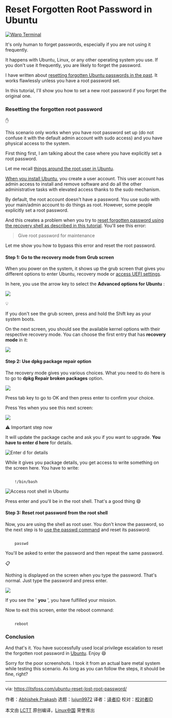 [#]: subject: "Reset Forgotten Root Password in Ubuntu"
[#]: via: "https://itsfoss.com/ubuntu-reset-lost-root-password/"
[#]: author: "Abhishek Prakash https://itsfoss.com/author/abhishek/"
[#]: collector: "lujun9972/lctt-scripts-1705972010"
[#]: translator: " "
[#]: reviewer: " "
[#]: publisher: " "
[#]: url: " "

Reset Forgotten Root Password in Ubuntu
======

[![Warp Terminal][1]][2]

It's only human to forget passwords, especially if you are not using it frequently.

It happens with Ubuntu, Linux, or any other operating system you use. If you don't use it frequently, you are likely to forget the password.

I have written about [resetting forgotten Ubuntu passwords in the past][3]. It works flawlessly unless you have a root password set.

In this tutorial, I'll show you how to set a new root password if you forget the original one.

### Resetting the forgotten root password

✋

This scenario only works when you have root password set up (do not confuse it with the default admin account with sudo access) and you have physical access to the system.

First thing first, I am talking about the case where you have explicitly set a root password.

Let me recall [things around the root user in Ubuntu][4].

[When you install Ubuntu][5], you create a user account. This user account has admin access to install and remove software and do all the other administrative tasks with elevated access thanks to the sudo mechanism.

By default, the root account doesn't have a password. You use sudo with your main/admin account to do things as root. However, some people explicitly set a root password.

And this creates a problem when you try to [reset forgotten password using the recovery shell as described in this tutorial][3]. You'll see this error:

> Give root password for maintenance

Let me show you how to bypass this error and reset the root password.

#### Step 1: Go to the recovery mode from Grub screen

When you power on the system, it shows up the grub screen that gives you different options to enter Ubuntu, recovery mode or [access UEFI settings][6].

In here, you use the arrow key to select the **Advanced options for Ubuntu** :

![][7]

💡

If you don't see the grub screen, press and hold the Shift key as your system boots.

On the next screen, you should see the available kernel options with their respective recovery mode. You can choose the first entry that has **recovery mode** in it:

![][8]

#### Step 2: Use dpkg package repair option

The recovery mode gives you various choices. What you need to do here is to go to **dpkg Repair broken packages** option.

![][9]

Press tab key to go to OK and then press enter to confirm your choice.

Press Yes when you see this next screen:

![][10]

⚠️ Important step now

It will update the package cache and ask you if you want to upgrade. **You have to enter d here** for details.

![Enter d for details][11]

While it gives you package details, you get access to write something on the screen here. You have to write:

```

    !/bin/bash

```

![Access root shell in Ubuntu][12]

Press enter and you'll be in the root shell. That's a good thing 😄

#### Step 3: Reset root password from the root shell

Now, you are using the shell as root user. You don't know the password, so the next step is to [use the passwd command][13] and reset its password:

```

    passwd

```

You'll be asked to enter the password and then repeat the same password.

📋

Nothing is displayed on the screen when you type the password. That's normal. Just type the password and press enter.

![][14]

If you see the ' **you** ', you have fulfilled your mission.

Now to exit this screen, enter the reboot command:

```

    reboot

```

### Conclusion

And that's it. You have successfully used local privilege escalation to reset the forgotten root password in [Ubuntu][15]. Enjoy 😄

Sorry for the poor screenshots. I took it from an actual bare metal system while testing this scenario. As long as you can follow the steps, it should be fine, right?

--------------------------------------------------------------------------------

via: https://itsfoss.com/ubuntu-reset-lost-root-password/

作者：[Abhishek Prakash][a]
选题：[lujun9972][b]
译者：[译者ID](https://github.com/译者ID)
校对：[校对者ID](https://github.com/校对者ID)

本文由 [LCTT](https://github.com/LCTT/TranslateProject) 原创编译，[Linux中国](https://linux.cn/) 荣誉推出

[a]: https://itsfoss.com/author/abhishek/
[b]: https://github.com/lujun9972
[1]: https://itsfoss.com/assets/images/warp-terminal.webp
[2]: https://www.warp.dev?utm_source=its_foss&utm_medium=display&utm_campaign=linux_launch
[3]: https://itsfoss.com/how-to-hack-ubuntu-password/
[4]: https://itsfoss.com/root-user-ubuntu/
[5]: https://itsfoss.com/install-ubuntu/
[6]: https://itsfoss.com/access-uefi-from-linux/
[7]: https://itsfoss.com/content/images/2024/06/access-advanced-options-for-ubuntu-from-grub-screen.png
[8]: https://itsfoss.com/content/images/2024/06/accessing-recovery-mode-ubuntu.webp
[9]: https://itsfoss.com/content/images/2024/06/ubuntu-recovery-dpkg-broken-package.webp
[10]: https://itsfoss.com/content/images/2024/06/using-dpkg-package-repair-option.webp
[11]: https://itsfoss.com/content/images/2024/06/get-dpkg-package-details.webp
[12]: https://itsfoss.com/content/images/2024/06/access-root-shell-ubuntu.jpg
[13]: https://linuxhandbook.com/passwd-command/
[14]: https://itsfoss.com/content/images/2024/06/reset-ubuntu-root-password-in-recovery.webp
[15]: https://ubuntu.com/

